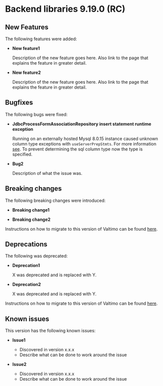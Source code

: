 # Backend libraries 9.19.0 (RC)

## New Features

The following features were added:

* **New feature1**

  Description of the new feature goes here. 
  Also link to the page that explains the feature in greater detail.

* **New feature2**

  Description of the new feature goes here.
  Also link to the page that explains the feature in greater detail.


## Bugfixes

The following bugs were fixed:

* **JdbcProcessFormAssociationRepository insert statement runtime exception**

  Running on an externally hosted Mysql 8.0.15 instance caused unknown column type exceptions with `useServerPrepStmts`. For more information [see](https://github.com/brettwooldridge/HikariCP/wiki/MySQL-Configuration).
  To prevent determining the sql column type now the type is specified.

* **Bug2**

  Description of what the issue was.

## Breaking changes

The following breaking changes were introduced:

* **Breaking change1**

* **Breaking change2**

Instructions on how to migrate to this version of Valtimo can be found [here](migration.md).

## Deprecations

The following was deprecated:

* **Deprecation1**

  X was deprecated and is replaced with Y.

* **Deprecation2**

  X was deprecated and is replaced with Y.

Instructions on how to migrate to this version of Valtimo can be found [here](migration.md).

## Known issues

This version has the following known issues:

* **Issue1**
  * Discovered in version x.x.x
  * Describe what can be done to work around the issue

* **Issue2**
  * Discovered in version x.x.x
  * Describe what can be done to work around the issue
